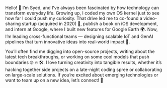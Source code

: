 Hello! 👋 I’m Syed, and I’ve always been fascinated by how technology can transform everyday life. Growing up, I coded my own OS kernel just to see how far I could push my curiosity. That drive led me to co-found a video-sharing startup (acquired in 2020) 🎉, publish a book on iOS development, and intern at Google, where I built new features for Google Earth 🌍. Now, I’m leading cross-functional teams — designing scalable IoT and GenAI pipelines that turn innovative ideas into real-world impact 🚀.

You’ll often find me digging into open-source projects, writing about the latest tech breakthroughs, or working on some cool models that push boundaries 🤓 🔥 🛠️. I love turning creativity into tangible results, whether it’s hacking together side projects on a late-night coding spree or collaborating on large-scale solutions. If you’re excited about emerging technologies or want to team up on a new idea, let’s connect! 🤝
